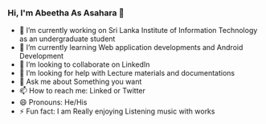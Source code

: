 ### Hi, I'm Abeetha As Asahara 👋


- 🔭 I’m currently working on Sri Lanka Institute of Information Technology as an undergraduate student
- 🌱 I’m currently learning Web application developments and Android Development
- 👯 I’m looking to collaborate on LinkedIn
- 🤔 I’m looking for help with Lecture materials and documentations
- 💬 Ask me about Something you want 
- 📫 How to reach me: Linked or Twitter
- 😄 Pronouns: He/His 
- ⚡ Fun fact: I am Really enjoying Listening music with works

